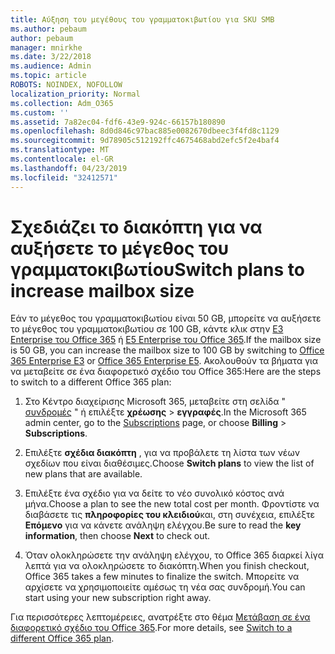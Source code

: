 ```yaml
---
title: Αύξηση του μεγέθους του γραμματοκιβωτίου για SKU SMB
ms.author: pebaum
author: pebaum
manager: mnirkhe
ms.date: 3/22/2018
ms.audience: Admin
ms.topic: article
ROBOTS: NOINDEX, NOFOLLOW
localization_priority: Normal
ms.collection: Adm_O365
ms.custom: ''
ms.assetid: 7a82ec04-fdf6-43e9-924c-66157b180890
ms.openlocfilehash: 8d0d846c97bac885e0082670dbeec3f4fd8c1129
ms.sourcegitcommit: 9d78905c512192ffc4675468abd2efc5f2e4baf4
ms.translationtype: MT
ms.contentlocale: el-GR
ms.lasthandoff: 04/23/2019
ms.locfileid: "32412571"
---
```

# <a name="switch-plans-to-increase-mailbox-size"></a><span data-ttu-id="96e36-102">Σχεδιάζει το διακόπτη για να αυξήσετε το μέγεθος του γραμματοκιβωτίου</span><span class="sxs-lookup"><span data-stu-id="96e36-102">Switch plans to increase mailbox size</span></span>

<span data-ttu-id="96e36-103">Εάν το μέγεθος του γραμματοκιβωτίου είναι 50 GB, μπορείτε να αυξήσετε το μέγεθος του γραμματοκιβωτίου σε 100 GB, κάντε κλικ στην [E3 Enterprise του Office 365](https://products.office.com/business/office-365-enterprise-e3-business-software) ή [E5 Enterprise του Office 365](https://products.office.com/business/office-365-enterprise-e5-business-software).</span><span class="sxs-lookup"><span data-stu-id="96e36-103">If the mailbox size is 50 GB, you can increase the mailbox size to 100 GB by switching to [Office 365 Enterprise E3](https://products.office.com/business/office-365-enterprise-e3-business-software) or [Office 365 Enterprise E5](https://products.office.com/business/office-365-enterprise-e5-business-software).</span></span> <span data-ttu-id="96e36-104">Ακολουθούν τα βήματα για να μεταβείτε σε ένα διαφορετικό σχέδιο του Office 365:</span><span class="sxs-lookup"><span data-stu-id="96e36-104">Here are the steps to switch to a different Office 365 plan:</span></span>
  
1. <span data-ttu-id="96e36-105">Στο Κέντρο διαχείρισης Microsoft 365, μεταβείτε στη σελίδα " [συνδρομές](https://go.microsoft.com/fwlink/p/?linkid=842054) " ή επιλέξτε **χρέωσης** \> **εγγραφές**.</span><span class="sxs-lookup"><span data-stu-id="96e36-105">In the Microsoft 365 admin center, go to the [Subscriptions](https://go.microsoft.com/fwlink/p/?linkid=842054) page, or choose **Billing** \> **Subscriptions**.</span></span>
    
2. <span data-ttu-id="96e36-106">Επιλέξτε **σχέδια διακόπτη** , για να προβάλετε τη λίστα των νέων σχεδίων που είναι διαθέσιμες.</span><span class="sxs-lookup"><span data-stu-id="96e36-106">Choose **Switch plans** to view the list of new plans that are available.</span></span> 
    
3. <span data-ttu-id="96e36-107">Επιλέξτε ένα σχέδιο για να δείτε το νέο συνολικό κόστος ανά μήνα.</span><span class="sxs-lookup"><span data-stu-id="96e36-107">Choose a plan to see the new total cost per month.</span></span> <span data-ttu-id="96e36-108">Φροντίστε να διαβάσετε τις **πληροφορίες του κλειδιού**και, στη συνέχεια, επιλέξτε **Επόμενο** για να κάνετε ανάληψη ελέγχου.</span><span class="sxs-lookup"><span data-stu-id="96e36-108">Be sure to read the **key information**, then choose **Next** to check out.</span></span> 
    
4. <span data-ttu-id="96e36-109">Όταν ολοκληρώσετε την ανάληψη ελέγχου, το Office 365 διαρκεί λίγα λεπτά για να ολοκληρώσετε το διακόπτη.</span><span class="sxs-lookup"><span data-stu-id="96e36-109">When you finish checkout, Office 365 takes a few minutes to finalize the switch.</span></span> <span data-ttu-id="96e36-110">Μπορείτε να αρχίσετε να χρησιμοποιείτε αμέσως τη νέα σας συνδρομή.</span><span class="sxs-lookup"><span data-stu-id="96e36-110">You can start using your new subscription right away.</span></span>
    
<span data-ttu-id="96e36-111">Για περισσότερες λεπτομέρειες, ανατρέξτε στο θέμα [Μετάβαση σε ένα διαφορετικό σχέδιο του Office 365](https://support.office.com/article/73318661-8f33-478b-bcc7-fb8d69dbb22a).</span><span class="sxs-lookup"><span data-stu-id="96e36-111">For more details, see [Switch to a different Office 365 plan](https://support.office.com/article/73318661-8f33-478b-bcc7-fb8d69dbb22a).</span></span>
  

